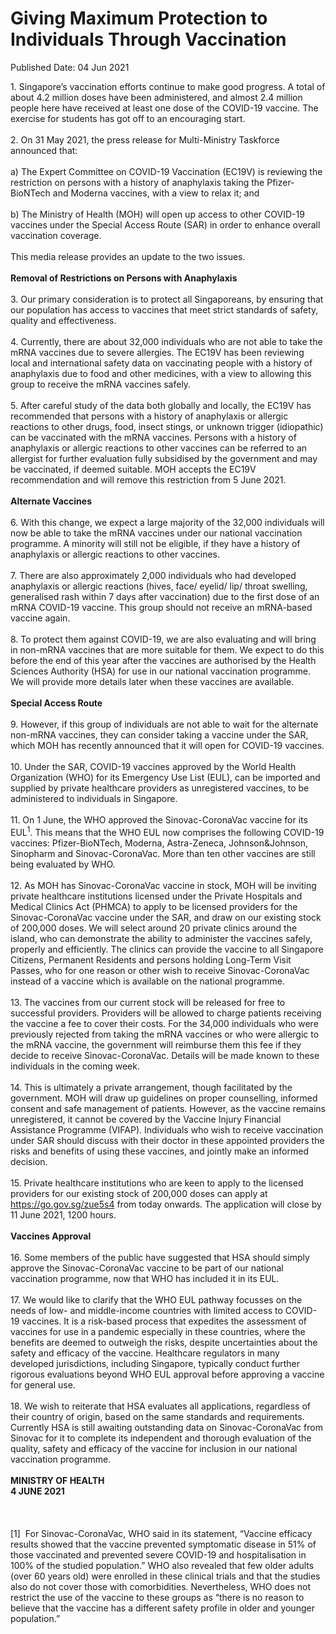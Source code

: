 <html>
    <meta http-equiv="Content-Type" content="text/html; charset=utf-8"/>
    <meta charset="utf-8"/>
    <title>Giving Maximum Protection to Individuals Through Vaccination</title>
    <body><h1>Giving Maximum Protection to Individuals Through Vaccination</h1>
    <p>Published Date: 04 Jun 2021</p> 1. Singapore’s vaccination efforts continue to make good progress. A total of about 4.2 million doses have been administered, and almost 2.4 million people here have received at least one dose of the COVID-19 vaccine. The exercise for students has got off to an encouraging start. 
<br>
<br>2. On 31 May 2021, the press release for Multi-Ministry Taskforce announced that:
<br>
<br>a) The Expert Committee on COVID-19 Vaccination (EC19V) is reviewing the restriction on persons with a history of anaphylaxis taking the Pfizer-BioNTech and Moderna vaccines, with a view to relax it; and
<br>
<br>b) The Ministry of Health (MOH) will open up access to other COVID-19 vaccines under the Special Access Route (SAR) in order to enhance overall vaccination coverage.
<br>
<br>This media release provides an update to the two issues.  
<br>
<br><strong>Removal of Restrictions on Persons with Anaphylaxis
</strong><br>
<br>3. Our primary consideration is to protect all Singaporeans, by ensuring that our population has access to vaccines that meet strict standards of safety, quality and effectiveness. 
<br>
<br>4. Currently, there are about 32,000 individuals who are not able to take the mRNA vaccines due to severe allergies. The EC19V has been reviewing local and international safety data on vaccinating people with a history of anaphylaxis due to food and other medicines, with a view to allowing this group to receive the mRNA vaccines safely.  
<br>
<br>5. After careful study of the data both globally and locally, the EC19V has recommended that persons with a history of anaphylaxis or allergic reactions to other drugs, food, insect stings, or unknown trigger (idiopathic) can be vaccinated with the mRNA vaccines. Persons with a history of anaphylaxis or allergic reactions to other vaccines can be referred to an allergist for further evaluation fully subsidised by the government and may be vaccinated, if deemed suitable. MOH accepts the EC19V recommendation and will remove this restriction from 5 June 2021.
<br>
<br><strong>Alternate Vaccines
</strong><br>
<br>6. With this change, we expect a large majority of the 32,000 individuals will now be able to take the mRNA vaccines under our national vaccination programme.  A minority will still not be eligible, if they have a history of anaphylaxis or allergic reactions to other vaccines. 
<br>
<br>7. There are also approximately 2,000 individuals who had developed anaphylaxis or allergic reactions (hives, face/ eyelid/ lip/ throat swelling, generalised rash within 7 days after vaccination) due to the first dose of an mRNA COVID-19 vaccine.  This group should not receive an mRNA-based vaccine again. 
<br>
<br>8. To protect them against COVID-19, we are also evaluating and will bring in non-mRNA vaccines that are more suitable for them.  We expect to do this before the end of this year after the vaccines are authorised by the Health Sciences Authority (HSA) for use in our national vaccination programme.  We will provide more details later when these vaccines are available.
<br>
<strong><br>Special Access Route
</strong><br>
<br>9. However, if this group of individuals are not able to wait for the alternate non-mRNA vaccines, they can consider taking a vaccine under the SAR, which MOH has recently announced that it will open for COVID-19 vaccines.  
<br>
<br>10. Under the SAR, COVID-19 vaccines approved by the World Health Organization (WHO) for its Emergency Use List (EUL), can be imported and supplied by private healthcare providers as unregistered vaccines, to be administered to individuals in Singapore. 
<br>
<br>11. On 1 June, the WHO approved the Sinovac-CoronaVac vaccine for its EUL<sup>1</sup>. This means that the WHO EUL now comprises the following COVID-19 vaccines: Pfizer-BioNTech, Moderna, Astra-Zeneca, Johnson&amp;Johnson, Sinopharm and Sinovac-CoronaVac.  More than ten other vaccines are still being evaluated by WHO.  
<br>
<br>12. As MOH has Sinovac-CoronaVac vaccine in stock, MOH will be inviting private healthcare institutions licensed under the Private Hospitals and Medical Clinics Act (PHMCA) to apply to be licensed providers for the Sinovac-CoronaVac vaccine under the SAR, and draw on our existing stock of 200,000 doses. We will select around 20 private clinics around the island, who can demonstrate the ability to administer the vaccines safely, properly and efficiently. The clinics can provide the vaccine to all Singapore Citizens, Permanent Residents and persons holding Long-Term Visit Passes, who for one reason or other wish to receive Sinovac-CoronaVac instead of a vaccine which is available on the national programme. 
<br>
<br>13. The vaccines from our current stock will be released for free to successful providers. Providers will be allowed to charge patients receiving the vaccine a fee to cover their costs. For the 34,000 individuals who were previously rejected from taking the mRNA vaccines or who were allergic to the mRNA vaccine, the government will reimburse them this fee if they decide to receive Sinovac-CoronaVac. Details will be made known to these individuals in the coming week. 
<br>
<br>14. This is ultimately a private arrangement, though facilitated by the government. MOH will draw up guidelines on proper counselling, informed consent and safe management of patients. However, as the vaccine remains unregistered, it cannot be covered by the Vaccine Injury Financial Assistance Programme (VIFAP). Individuals who wish to receive vaccination under SAR should discuss with their doctor in these appointed providers the risks and benefits of using these vaccines, and jointly make an informed decision. 
<br>
<br>15. Private healthcare institutions who are keen to apply to the licensed providers for our existing stock of 200,000 doses can apply at <a href="https://go.gov.sg/zue5s4">https://go.gov.sg/zue5s4</a> from today onwards. The application will close by 11 June 2021, 1200 hours. 
<br>
<br><strong>Vaccines Approval
</strong><br>
<br>16. Some members of the public have suggested that HSA should simply approve the Sinovac-CoronaVac vaccine to be part of our national vaccination programme, now that WHO has included it in its EUL. 
<br>
<br>17. We would like to clarify that the WHO EUL pathway focusses on the needs of low- and middle-income countries with limited access to COVID-19 vaccines.  It is a risk-based process that expedites the assessment of vaccines for use in a pandemic especially in these countries, where the benefits are deemed to outweigh the risks, despite uncertainties about the safety and efficacy of the vaccine. Healthcare regulators in many developed jurisdictions, including Singapore, typically conduct further rigorous evaluations beyond WHO EUL approval before approving a vaccine for general use.
<br>
<br>18. We wish to reiterate that HSA evaluates all applications, regardless of their country of origin, based on the same standards and requirements. Currently HSA is still awaiting outstanding data on Sinovac-CoronaVac from Sinovac for it to complete its independent and thorough evaluation of the quality, safety and efficacy of the vaccine for inclusion in our national vaccination programme. <br>&nbsp;<br><strong>MINISTRY OF HEALTH<br>4 JUNE 2021<br></strong><div><br><br><br>[1]&nbsp;&nbsp;For Sinovac-CoronaVac, WHO said in its statement, “Vaccine efficacy results showed that the vaccine prevented symptomatic disease in 51% of those vaccinated and prevented severe COVID-19 and hospitalisation in 100% of the studied population.” WHO also revealed that few older adults (over 60 years old) were enrolled in these clinical trials and that the studies also do not cover those with comorbidities.  Nevertheless, WHO does not restrict the use of the vaccine to these groups as “there is no reason to believe that the vaccine has a different safety profile in older and younger population.”<br><br></div></body>
</html>